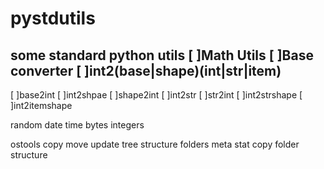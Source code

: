# pystdutils
some standard python utils
[ ]Math Utils
  [ ]Base converter
  [ ]int2(base|shape)(int|str|item)
  -------------------------------------
  [ ]base2int
  [ ]int2shpae
  [ ]shape2int
  [ ]int2str
  [ ]str2int
  [ ]int2strshape
  [ ]int2itemshape
  
random
  date
  time
  bytes
  integers

ostools
  copy
  move
  update
  tree
    structure
    folders
    meta
    stat
  copy folder structure
  
